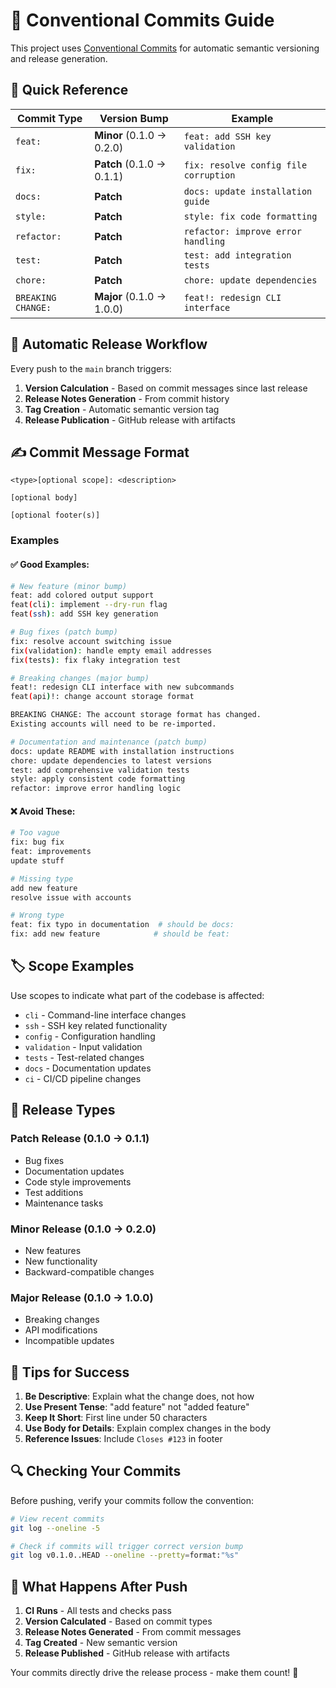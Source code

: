 # 📝 Conventional Commits Guide

This project uses [Conventional Commits](https://www.conventionalcommits.org/) for automatic semantic versioning and release generation.

## 🎯 **Quick Reference**

| Commit Type | Version Bump | Example |
|-------------|--------------|---------|
| `feat:` | **Minor** (0.1.0 → 0.2.0) | `feat: add SSH key validation` |
| `fix:` | **Patch** (0.1.0 → 0.1.1) | `fix: resolve config file corruption` |
| `docs:` | **Patch** | `docs: update installation guide` |
| `style:` | **Patch** | `style: fix code formatting` |
| `refactor:` | **Patch** | `refactor: improve error handling` |
| `test:` | **Patch** | `test: add integration tests` |
| `chore:` | **Patch** | `chore: update dependencies` |
| `BREAKING CHANGE:` | **Major** (0.1.0 → 1.0.0) | `feat!: redesign CLI interface` |

## 🚀 **Automatic Release Workflow**

Every push to the `main` branch triggers:

1. **Version Calculation** - Based on commit messages since last release
2. **Release Notes Generation** - From commit history
3. **Tag Creation** - Automatic semantic version tag
4. **Release Publication** - GitHub release with artifacts

## ✍️ **Commit Message Format**

```
<type>[optional scope]: <description>

[optional body]

[optional footer(s)]
```

### Examples

#### ✅ **Good Examples:**

```bash
# New feature (minor bump)
feat: add colored output support
feat(cli): implement --dry-run flag
feat(ssh): add SSH key generation

# Bug fixes (patch bump)
fix: resolve account switching issue
fix(validation): handle empty email addresses
fix(tests): fix flaky integration test

# Breaking changes (major bump)
feat!: redesign CLI interface with new subcommands
feat(api)!: change account storage format

BREAKING CHANGE: The account storage format has changed.
Existing accounts will need to be re-imported.

# Documentation and maintenance (patch bump)
docs: update README with installation instructions
chore: update dependencies to latest versions
test: add comprehensive validation tests
style: apply consistent code formatting
refactor: improve error handling logic
```

#### ❌ **Avoid These:**

```bash
# Too vague
fix: bug fix
feat: improvements
update stuff

# Missing type
add new feature
resolve issue with accounts

# Wrong type
feat: fix typo in documentation  # should be docs:
fix: add new feature            # should be feat:
```

## 🏷️ **Scope Examples**

Use scopes to indicate what part of the codebase is affected:

- `cli` - Command-line interface changes
- `ssh` - SSH key related functionality
- `config` - Configuration handling
- `validation` - Input validation
- `tests` - Test-related changes
- `docs` - Documentation updates
- `ci` - CI/CD pipeline changes

## 🔄 **Release Types**

### **Patch Release** (0.1.0 → 0.1.1)
- Bug fixes
- Documentation updates
- Code style improvements
- Test additions
- Maintenance tasks

### **Minor Release** (0.1.0 → 0.2.0)
- New features
- New functionality
- Backward-compatible changes

### **Major Release** (0.1.0 → 1.0.0)
- Breaking changes
- API modifications
- Incompatible updates

## 🎯 **Tips for Success**

1. **Be Descriptive**: Explain what the change does, not how
2. **Use Present Tense**: "add feature" not "added feature"
3. **Keep It Short**: First line under 50 characters
4. **Use Body for Details**: Explain complex changes in the body
5. **Reference Issues**: Include `Closes #123` in footer

## 🔍 **Checking Your Commits**

Before pushing, verify your commits follow the convention:

```bash
# View recent commits
git log --oneline -5

# Check if commits will trigger correct version bump
git log v0.1.0..HEAD --oneline --pretty=format:"%s"
```

## 🚀 **What Happens After Push**

1. **CI Runs** - All tests and checks pass
2. **Version Calculated** - Based on commit types
3. **Release Notes Generated** - From commit messages
4. **Tag Created** - New semantic version
5. **Release Published** - GitHub release with artifacts

Your commits directly drive the release process - make them count! 🎉
